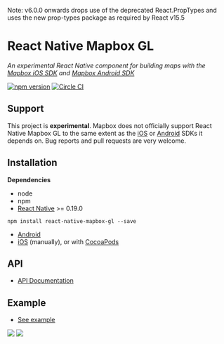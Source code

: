 Note: v6.0.0 onwards drops use of the deprecated React.PropTypes and uses the new prop-types package as required by React v15.5

# React Native Mapbox GL

_An experimental React Native component for building maps with the [Mapbox iOS SDK](https://www.mapbox.com/ios-sdk/) and [Mapbox Android SDK](https://www.mapbox.com/android-sdk/)_

[![npm version](https://badge.fury.io/js/react-native-mapbox-gl.svg)](https://badge.fury.io/js/react-native-mapbox-gl) [![Circle CI](https://circleci.com/gh/mapbox/react-native-mapbox-gl/tree/master.svg?style=svg)](https://circleci.com/gh/mapbox/react-native-mapbox-gl/tree/master)

## Support

This project is **experimental**. Mapbox does not officially support React Native Mapbox GL to the same extent as the [iOS](https://www.mapbox.com/ios-sdk/) or [Android](https://www.mapbox.com/android-sdk/) SDKs it depends on. Bug reports and pull requests are very welcome.

## Installation

**Dependencies**

* node
* npm
* [React Native](https://facebook.github.io/react-native/) >= 0.19.0

```
npm install react-native-mapbox-gl --save
```

* [Android](/android/install.md)
* [iOS](/ios/install.md) (manually),
  or with [CocoaPods](/ios/install-cocoapods.md)

## API
* [API Documentation](/API.md)

## Example
* [See example](/example.js)

![](http://i.imgur.com/I8XkXcS.jpg)
![](https://cldup.com/A8S_7rLg1L.png)
